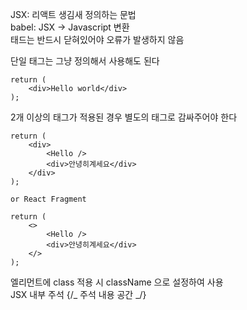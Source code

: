 JSX: 리액트 생김새 정의하는 문법  
babel: JSX -> Javascript 변환  
태드는 반드시 닫혀있어야 오류가 발생하지 않음

단일 태그는 그냥 정의해서 사용해도 된다

```
return (
    <div>Hello world</div>
);

```

2개 이상의 태그가 적용된 경우 별도의 태그로 감싸주어야 한다

```
return (
    <div>
        <Hello />
        <div>안녕히계세요</div>
    </div>
);

or React Fragment

return (
    <>
        <Hello />
        <div>안녕히계세요</div>
    </>
);
```

엘리먼트에 class 적용 시 className 으로 설정하여 사용  
JSX 내부 주석 {/_ 주석 내용 공간 _/}
